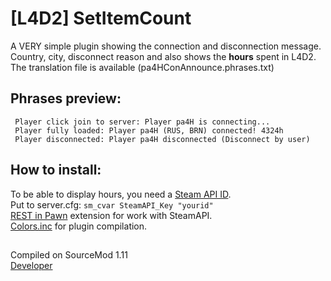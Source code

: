 # [L4D2] SetItemCount

A VERY simple plugin showing the connection and disconnection message.  
Country, city, disconnect reason and also shows the __hours__ spent in L4D2.  
The translation file is available (pa4HConAnnounce.phrases.txt)
## Phrases preview:
```
 Player click join to server: Player pa4H is connecting...
 Player fully loaded: Player pa4H (RUS, BRN) connected! 4324h
 Player disconnected: Player pa4H disconnected (Disconnect by user)
 ```
 ## How to install:
 To be able to display hours, you need a  [Steam API ID](https://steamcommunity.com/dev/apikey).  
 Put to server.cfg: `sm_cvar SteamAPI_Key "yourid"`  
 [REST in Pawn](https://forums.alliedmods.net/showthread.php?t=298024) extension for work with SteamAPI.  
 [Colors.inc](https://forums.alliedmods.net/showthread.php?t=96831) for plugin compilation.  
 
 ##
Compiled on SourceMod 1.11  
[Developer](https://vk.com/pa4h1337)
